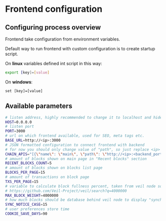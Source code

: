 # Frontend configuration
## Configuring process overview
Frontend take configuration from environment variables.

Default way to run frontend with custom configuration is to create startup script.

On **linux** variables defined int script in this way:
```bash
export [key]=[value]
```
On **windows**:
```
set [key]=[value]
```

## Available parameters
```bash
# listen address, highly recommended to change it to localhost and hide nuxt server behind nginx proxy for example
HOST=0.0.0.0
# listen port
PORT=3000
# url on which frontend available, used for SEO, meta tags etc.
BASE_URL=http://<ip>:3000
# JSON formatted configuration to connect frontend with backend
# for now you should only change value of "path", so just replace <ip> and <backend_port>
CHAIN_APIS="[{\"name\": \"main\", \"path\": \"http://<ip>:<backend_port>/api\"}]"
# amount of blocks shown on main page in "Recent blocks" section
RECENT_BLOCKS_COUNT=5
# amount of blocks shown on blocks list page
BLOCKS_PER_PAGE=15
# amount of transactions on block page
TXS_PER_PAGE=15
# variable to calculate block fullness percent, taken from veil node source code
# https://github.com/Veil-Project/veil/search?q=4000000
MAX_BLOCK_WEIGHT=4000000
# how much blocks should be database behind veil node to display "synchronizing" notice
SYNC_NOTICE_CASE=15
# user preferences store time
COOKIE_SAVE_DAYS=90
```